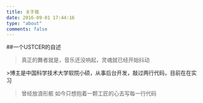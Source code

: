 ```yaml
---
title: 关于我
date: 2016-09-01 17:44:16
type: "about"
comments: false
---
```

##一个USTCER的自述

<blockquote class="blockquote-center" id="clear"><div id="lovelqw">真正的舞者就是，音乐还没响起，灵魂就已经开始抖动</div></blockquote>
>博主是中国科学技术大学软院小硕，从事后台开发，敲过两行代码，目前在在实习

>曾经放浪形骸 如今只想抱着一颗工匠的心去写每一行代码
